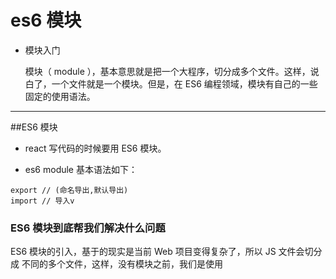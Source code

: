 # es6 模块

* 模块入门

    模块（ module ），基本意思就是把一个大程序，切分成多个文件。这样，说白了，一个文件就是一个模块。但是，在 ES6 编程领域，模块有自己的一些固定的使用语法。

*********

##ES6 模块

* react 写代码的时候要用 ES6 模块。

* es6 module 基本语法如下：

```
export // (命名导出,默认导出)
import // 导入v

```

### ES6 模块到底帮我们解决什么问题

ES6 模块的引入，基于的现实是当前 Web 项目变得复杂了，所以 JS 文件会切分成 不同的多个文件，这样，没有模块之前，我们是使用 <script> 标签来导入多个 js 文件，但是，如果一个 html 文件中有几十个 script 标签来加载 js 文件，那么造成 的问题就是：

* 会发出多个 http 请求，影响页面加载速度
* 各个 JS 文件之间的依赖关系混乱，给项目管理带来了困难
于是 ES6 模块就是我们的救星。

********

### 模块默认隔离所有内容

隔离：意思就是如果我在当前模块中，声明一个变量或者函数，那么默认其他文件（模块）中是访问不到的。

比如我们有这样的程序

```
class Person {
  sayHello(){
    console.log('hello');
  }
}
let i = 1;

let peter = new Person;
peter.sayHello();
console.log(i);

```
****
是这样，一个文件中我们定义一个变量（或者一个类，函数），那么它的作用范围一般 就是在整个文件内可以用了，这样的好处是使用方便，但是，当程序写大之后，变量名 冲突就会带来调试困难。针对这个问题，ES6 模块的默认行为是隔离，一个变量一旦 移动到模块中，那么即使我们导入模块文件，那么默认情况下，这个变量也不能在模块之外 的位置被访问到。

既然模块中的变量，默认是隔离的，那么就需要我们明文的去进行变量的导出和导入。

****

#### 导出方式

有两种形式：

* 第一种叫做默认导出 。用 export default Person; 。对应的导入方式是 import Person from './Person' 。默认导出方式，在一个模块中，只能用一次，同时一次只能导出一个变量。

* 另一种形式叫做命名导出 。如果我们想要一次导出多个变量，那就 export { Person，i};，对应的导入方式是 import { Person, i} from ./Person ，

* 理解了导入导出方式，也就掌握了 ES6 模块。

运行环境

import/export 是 ES6 新关键字。普通浏览器包括 nodejs 都还不支持。所以代码未来我们需要到 create-react-app 环境中去使用。
